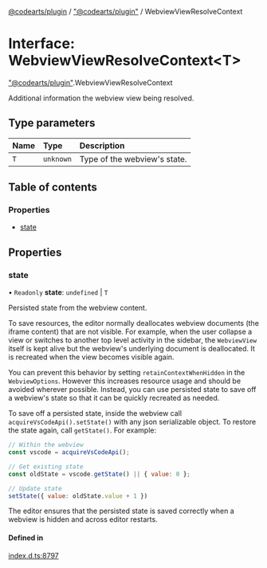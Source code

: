 [@codearts/plugin](../README.md) / ["@codearts/plugin"](../modules/_codearts_plugin_.md) / WebviewViewResolveContext

# Interface: WebviewViewResolveContext<T\>

["@codearts/plugin"](../modules/_codearts_plugin_.md).WebviewViewResolveContext

Additional information the webview view being resolved.

## Type parameters

| Name | Type | Description |
| :------ | :------ | :------ |
| `T` | `unknown` | Type of the webview's state. |

## Table of contents

### Properties

- [state](codearts_plugin_.WebviewViewResolveContext.md#state)

## Properties

### state

• `Readonly` **state**: `undefined` \| `T`

Persisted state from the webview content.

To save resources, the editor normally deallocates webview documents (the iframe content) that are not visible.
For example, when the user collapse a view or switches to another top level activity in the sidebar, the
`WebviewView` itself is kept alive but the webview's underlying document is deallocated. It is recreated when
the view becomes visible again.

You can prevent this behavior by setting `retainContextWhenHidden` in the `WebviewOptions`. However this
increases resource usage and should be avoided wherever possible. Instead, you can use persisted state to
save off a webview's state so that it can be quickly recreated as needed.

To save off a persisted state, inside the webview call `acquireVsCodeApi().setState()` with
any json serializable object. To restore the state again, call `getState()`. For example:

```js
// Within the webview
const vscode = acquireVsCodeApi();

// Get existing state
const oldState = vscode.getState() || { value: 0 };

// Update state
setState({ value: oldState.value + 1 })
```

The editor ensures that the persisted state is saved correctly when a webview is hidden and across
editor restarts.

#### Defined in

[index.d.ts:8797](https://github.com/shuyaqian/cloudide-plugin-api/blob/3fbdd11/index.d.ts#L8797)

